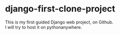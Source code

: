 # django-first-clone-project
This is my first guided Django web project, on Github.    
I will try to host it on pythonanywhere.
